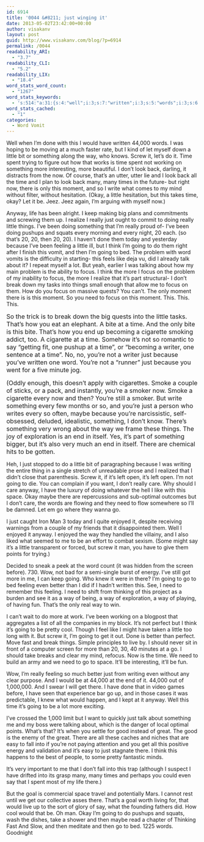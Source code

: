 ```yaml
---
id: 6914
title: '0044 &#8211; just winging it'
date: 2013-05-02T23:42:00+00:00
author: visakanv
layout: post
guid: http://www.visakanv.com/blog/?p=6914
permalink: /0044
readability_ARI:
  - "3.7"
readability_CLI:
  - "5.2"
readability_LIX:
  - "18.4"
word_stats_word_count:
  - "1267"
word_stats_keywords:
  - 's:514:"a:31:{s:4:"well";i:3;s:7:"written";i:3;s:5:"words";i:3;s:6:"little";i:8;s:5:"screw";i:4;s:4:"time";i:10;s:5:"spent";i:3;s:4:"look";i:3;s:6:"moment";i:4;s:4:"okay";i:4;s:6:"anyway";i:4;s:6:"really";i:5;s:4:"just";i:9;s:6:"things";i:4;s:7:"because";i:5;s:7:"feeling";i:4;s:5:"think";i:4;s:5:"going";i:9;s:7:"problem";i:3;s:4:"word";i:3;s:4:"like";i:3;s:5:"focus";i:6;s:5:"break";i:3;s:4:"need";i:6;s:4:"bite";i:3;s:9:"cigarette";i:3;s:5:"maybe";i:3;s:4:"care";i:3;s:5:"space";i:3;s:7:"enjoyed";i:3;s:6:"better";i:3;}";'
word_stats_cached:
  - "1"
categories:
  - Word Vomit
---
```

Well when I&#8217;m done with this I would have written 44,000 words. I was hoping to be moving at a much faster rate, but I kind of let myself down a little bit or something along the way, who knows. Screw it, let&#8217;s do it. Time spent trying to figure out how that works is time spent not working on something more interesting, more beautiful. I don&#8217;t look back, darling, it distracts from the now. Of course, that&#8217;s an utter, utter lie and I look back all the time and I plan to look back many, many times in the future- but right now, there is only this moment, and so I write what comes to my mind without filter, without hesitation. (Okay, a little hesitation, but this takes time, okay? Let it be. Jeez. Jeez again, I&#8217;m arguing with myself now.)

Anyway, life has been alright. I keep making big plans and commitments and screwing them up. I realize I really just ought to commit to doing really little things. I&#8217;ve been doing something that I&#8217;m really proud of- I&#8217;ve been doing pushups and squats every morning and every night, 20 each. (so that&#8217;s 20, 20, then 20, 20). I haven&#8217;t done them today and yesterday because I&#8217;ve been feeling a little ill, but I think I&#8217;m going to do them right after I finish this vomit, and then I&#8217;m going to bed. The problem with word vomits is the difficulty in starting- this feels like deja vu, did I already talk about it? I repeat myself a lot. But yeah, earlier I was talking about how my main problem is the ability to focus. I think the more I focus on the problem of my inability to focus, the more I realize that it&#8217;s part structural- I don&#8217;t break down my tasks into things small enough that allow me to focus on them. How do you focus on massive quests? You can&#8217;t. The only moment there is is this moment. So you need to focus on this moment. This. This. This.

<span style="font-size: 16px;">So the trick is to break down the big quests into the little tasks. That&#8217;s how you eat an elephant. A bite at a time. And the only bite is this bite. That&#8217;s how you end up becoming a cigarette smoking addict, too. A cigarette at a time. Somehow it&#8217;s not so romantic to say &#8220;getting fit, one pushup at a time&#8221;, or &#8220;becoming a writer, one sentence at a time&#8221;. No, no, you&#8217;re not a writer just because you&#8217;ve written one word. You&#8217;re not a &#8220;runner&#8221; just because you went for a five minute jog. </span>

<span style="font-size: 16px;">(Oddly enough, this doesn&#8217;t apply with cigarettes. Smoke a couple of sticks, or a pack, and instantly, you&#8217;re a smoker now. Smoke a cigarette every now and then? You&#8217;re still a smoker. But write something every few months or so, and you&#8217;re just a person who writes every so often, maybe because you&#8217;re narcissistic, self-obsessed, deluded, idealistic, something, I don&#8217;t know. There&#8217;s something very wrong about the way we frame these things. The joy of exploration is an end in itself. Yes, it&#8217;s part of something bigger, but it&#8217;s also very much an end in itself. There are chemical hits to be gotten.</span>

Heh, I just stopped to do a little bit of paragraphing because I was writing the entire thing in a single stretch of unreadable prose and I realized that I didn&#8217;t close that parenthesis. Screw it, if it&#8217;s left open, it&#8217;s left open. I&#8217;m not going to die. You can complain if you want, I don&#8217;t really care. Why should I care anyway, I have the luxury of doing whatever the hell I like with this space. Okay maybe there are repercussions and sub-optimal outcomes but I don&#8217;t care, the words are flowing and they need to flow somewhere so I&#8217;ll be damned. Let em go where they wanna go.

I just caught Iron Man 3 today and I quite enjoyed it, despite receiving warnings from a couple of my friends that it disappointed them. Well I enjoyed it anyway. I enjoyed the way they handled the villainy, and I also liked what seemed to me to be an effort to combat sexism. (Some might say it&#8217;s a little transparent or forced, but screw it man, you have to give them points for trying.)

Decided to sneak a peek at the word count (it was hidden from the screen before). 730. Wow, not bad for a semi-single burst of energy. I&#8217;ve still got more in me, I can keep going. Who knew it were in there? I&#8217;m going to go to bed feeling even better than I did if I hadn&#8217;t written this. See, I need to remember this feeling. I need to shift from thinking of this project as a burden and see it as a way of being, a way of exploration, a way of playing, of having fun. That&#8217;s the only real way to win.

I can&#8217;t wait to do more at work. I&#8217;ve been working on a blogpost that aggregates a list of all the companies in my block. It&#8217;s not perfect but I think it&#8217;s going to be pretty cool. Though I feel like I might have taken a little too long with it. But screw it, I&#8217;m going to get it out. Done is better than perfect. Move fast and break things. Simple principles to live by. I should never sit in front of a computer screen for more than 20, 30, 40 minutes at a go. I should take breaks and clear my mind, refocus. Now is the time. We need to build an army and we need to go to space. It&#8217;ll be interesting, it&#8217;ll be fun.

Wow, I&#8217;m really feeling so much better just from writing even without any clear purpose. And I would be at 44,000 at the end of it. 44,000 out of 1,000,000. And I swear I will get there. I have done that in video games before, I have seen that experience bar go up, and in those cases it was predictable, I knew what would happen, and I kept at it anyway. Well this time it&#8217;s going to be a lot more exciting.

I&#8217;ve crossed the 1,000 limit but I want to quickly just talk about something me and my boss were talking about, which is the danger of local optimal points. What&#8217;s that? It&#8217;s when you settle for good instead of great. The good is the enemy of the great. There are all these caches and niches that are easy to fall into if you&#8217;re not paying attention and you get all this positive energy and validation and it&#8217;s easy to just stagnate there. I think this happens to the best of people, to some pretty fantastic minds.

It&#8217;s very important to me that I don&#8217;t fall into this trap (although I suspect I have drifted into its grasp many, many times and perhaps you could even say that I spent most of my life there.)

But the goal is commercial space travel and potentially Mars. I cannot rest until we get our collective asses there. That&#8217;s a goal worth living for, that would live up to the sort of glory of say, what the founding fathers did. How cool would that be. Oh man. Okay I&#8217;m going to do pushups and squats, wash the dishes, take a shower and then maybe read a chapter of Thinking Fast And Slow, and then meditate and then go to bed. 1225 words. Goodnight